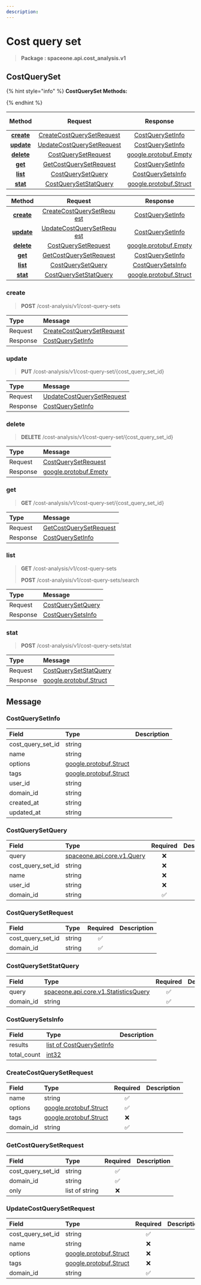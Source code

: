 ```yaml
---
description:  
---
```

# Cost query set

>  **Package : spaceone.api.cost_analysis.v1**

## CostQuerySet

{% hint style="info" %}
**CostQuerySet Methods:**

{%  endhint %}


| Method | Request | Response | Description &nbsp; &nbsp; &nbsp; &nbsp; &nbsp; &nbsp; &nbsp; &nbsp; &nbsp; &nbsp; &nbsp; |
| :-----: | :--------: | :--------: | :-------------------- |
| [**create**](cost-query-set.md#create)|   [CreateCostQuerySetRequest](cost-query-set.md#createcostquerysetrequest) |   [CostQuerySetInfo](cost-query-set.md#costquerysetinfo) |  |
| [**update**](cost-query-set.md#update)|   [UpdateCostQuerySetRequest](cost-query-set.md#updatecostquerysetrequest) |   [CostQuerySetInfo](cost-query-set.md#costquerysetinfo) |  |
| [**delete**](cost-query-set.md#delete)|   [CostQuerySetRequest](cost-query-set.md#costquerysetrequest) |  [google.protobuf.Empty](https://github.com/protocolbuffers/protobuf/blob/master/src/google/protobuf/empty.proto)|  |
| [**get**](cost-query-set.md#get)|   [GetCostQuerySetRequest](cost-query-set.md#getcostquerysetrequest) |   [CostQuerySetInfo](cost-query-set.md#costquerysetinfo) |  |
| [**list**](cost-query-set.md#list)|   [CostQuerySetQuery](cost-query-set.md#costquerysetquery) |   [CostQuerySetsInfo](cost-query-set.md#costquerysetsinfo) |  |
| [**stat**](cost-query-set.md#stat)|   [CostQuerySetStatQuery](cost-query-set.md#costquerysetstatquery) |  [google.protobuf.Struct](https://github.com/protocolbuffers/protobuf/blob/master/src/google/protobuf/struct.proto)|  |TEST

| Method | Request | Response | Description &nbsp; &nbsp; &nbsp; &nbsp; &nbsp; &nbsp; &nbsp; &nbsp; &nbsp; &nbsp; &nbsp; |
| :-----: | :--------: | :--------: | :-------------------- |
|<div style="width:70px; text-align:center;">  [**create**](cost-query-set.md#create) </div> | <div style="width:200px; text-align:center;">    [CreateCostQuerySetRequest](cost-query-set.md#createcostquerysetrequest)  </div> | <div style="width:200px; text-align:center;">   [CostQuerySetInfo](cost-query-set.md#costquerysetinfo)  </div> | <div style="width:400px;">  </div> |
|<div style="width:70px; text-align:center;">  [**update**](cost-query-set.md#update) </div> | <div style="width:200px; text-align:center;">    [UpdateCostQuerySetRequest](cost-query-set.md#updatecostquerysetrequest)  </div> | <div style="width:200px; text-align:center;">   [CostQuerySetInfo](cost-query-set.md#costquerysetinfo)  </div> | <div style="width:400px;">  </div> |
|<div style="width:70px; text-align:center;">  [**delete**](cost-query-set.md#delete) </div> | <div style="width:200px; text-align:center;">    [CostQuerySetRequest](cost-query-set.md#costquerysetrequest)  </div> | <div style="width:200px; text-align:center;">  [google.protobuf.Empty](https://github.com/protocolbuffers/protobuf/blob/master/src/google/protobuf/empty.proto) </div> | <div style="width:400px;">  </div> |
|<div style="width:70px; text-align:center;">  [**get**](cost-query-set.md#get) </div> | <div style="width:200px; text-align:center;">    [GetCostQuerySetRequest](cost-query-set.md#getcostquerysetrequest)  </div> | <div style="width:200px; text-align:center;">   [CostQuerySetInfo](cost-query-set.md#costquerysetinfo)  </div> | <div style="width:400px;">  </div> |
|<div style="width:70px; text-align:center;">  [**list**](cost-query-set.md#list) </div> | <div style="width:200px; text-align:center;">    [CostQuerySetQuery](cost-query-set.md#costquerysetquery)  </div> | <div style="width:200px; text-align:center;">   [CostQuerySetsInfo](cost-query-set.md#costquerysetsinfo)  </div> | <div style="width:400px;">  </div> |
|<div style="width:70px; text-align:center;">  [**stat**](cost-query-set.md#stat) </div> | <div style="width:200px; text-align:center;">    [CostQuerySetStatQuery](cost-query-set.md#costquerysetstatquery)  </div> | <div style="width:200px; text-align:center;">  [google.protobuf.Struct](https://github.com/protocolbuffers/protobuf/blob/master/src/google/protobuf/struct.proto) </div> | <div style="width:400px;">  </div> | 
 

 
### create
> **POST** /cost-analysis/v1/cost-query-sets
>


| Type | Message |
| :--- | :--- |
| Request | [CreateCostQuerySetRequest](cost-query-set.md#createcostquerysetrequest) |
| Response |  [CostQuerySetInfo](cost-query-set.md#costquerysetinfo)  |
 
 

 
### update
> **PUT** /cost-analysis/v1/cost-query-set/{cost_query_set_id}
>


| Type | Message |
| :--- | :--- |
| Request | [UpdateCostQuerySetRequest](cost-query-set.md#updatecostquerysetrequest) |
| Response |  [CostQuerySetInfo](cost-query-set.md#costquerysetinfo)  |
 
 

 
### delete
> **DELETE** /cost-analysis/v1/cost-query-set/{cost_query_set_id}
>


| Type | Message |
| :--- | :--- |
| Request | [CostQuerySetRequest](cost-query-set.md#costquerysetrequest) |
| Response | [google.protobuf.Empty](https://github.com/protocolbuffers/protobuf/blob/master/src/google/protobuf/empty.proto) |
 
 

 
### get
> **GET** /cost-analysis/v1/cost-query-set/{cost_query_set_id}
>


| Type | Message |
| :--- | :--- |
| Request | [GetCostQuerySetRequest](cost-query-set.md#getcostquerysetrequest) |
| Response |  [CostQuerySetInfo](cost-query-set.md#costquerysetinfo)  |
 
 

 
### list
> **GET** /cost-analysis/v1/cost-query-sets
>
> **POST** /cost-analysis/v1/cost-query-sets/search



| Type | Message |
| :--- | :--- |
| Request | [CostQuerySetQuery](cost-query-set.md#costquerysetquery) |
| Response |  [CostQuerySetsInfo](cost-query-set.md#costquerysetsinfo)  |
 
 

 
### stat
> **POST** /cost-analysis/v1/cost-query-sets/stat
>


| Type | Message |
| :--- | :--- |
| Request | [CostQuerySetStatQuery](cost-query-set.md#costquerysetstatquery) |
| Response | [google.protobuf.Struct](https://github.com/protocolbuffers/protobuf/blob/master/src/google/protobuf/struct.proto) |


## 

## Message

### CostQuerySetInfo
| Field | Type |  Description |
| :--- | :--- | :--- |
| cost_query_set_id |string | |
| name |string | |
| options |[google.protobuf.Struct](https://github.com/protocolbuffers/protobuf/blob/master/src/google/protobuf/struct.proto) | |
| tags |[google.protobuf.Struct](https://github.com/protocolbuffers/protobuf/blob/master/src/google/protobuf/struct.proto) | |
| user_id |string | |
| domain_id |string | |
| created_at |string | |
| updated_at |string | |

### CostQuerySetQuery
| Field | Type | Required | Description |
| :--- | :--- | :---: | :--- |
| query |[spaceone.api.core.v1.Query](https://spaceone-dev.gitbook.io/api-reference/common-v1/search-query)|❌| |
| cost_query_set_id |string|❌| |
| name |string|❌| |
| user_id |string|❌| |
| domain_id |string|✅| |

### CostQuerySetRequest
| Field | Type | Required | Description |
| :--- | :--- | :---: | :--- |
| cost_query_set_id |string|✅| |
| domain_id |string|✅| |

### CostQuerySetStatQuery
| Field | Type | Required | Description |
| :--- | :--- | :---: | :--- |
| query |[spaceone.api.core.v1.StatisticsQuery](https://spaceone-dev.gitbook.io/api-reference/common-v1/statistics-query)|✅| |
| domain_id |string|✅| |

### CostQuerySetsInfo
| Field | Type |  Description |
| :--- | :--- | :--- |
| results |[list of CostQuerySetInfo](cost-query-set.md#costquerysetinfo) | |
| total_count |[int32](https://github.com/protocolbuffers/protobuf/blob/master/src/google/protobuf/type.proto) | |

### CreateCostQuerySetRequest
| Field | Type | Required | Description |
| :--- | :--- | :---: | :--- |
| name |string|✅| |
| options |[google.protobuf.Struct](https://github.com/protocolbuffers/protobuf/blob/master/src/google/protobuf/struct.proto)|✅| |
| tags |[google.protobuf.Struct](https://github.com/protocolbuffers/protobuf/blob/master/src/google/protobuf/struct.proto)|❌| |
| domain_id |string|✅| |

### GetCostQuerySetRequest
| Field | Type | Required | Description |
| :--- | :--- | :---: | :--- |
| cost_query_set_id |string|✅| |
| domain_id |string|✅| |
| only |list of string|❌| |

### UpdateCostQuerySetRequest
| Field | Type | Required | Description |
| :--- | :--- | :---: | :--- |
| cost_query_set_id |string|✅| |
| name |string|❌| |
| options |[google.protobuf.Struct](https://github.com/protocolbuffers/protobuf/blob/master/src/google/protobuf/struct.proto)|❌| |
| tags |[google.protobuf.Struct](https://github.com/protocolbuffers/protobuf/blob/master/src/google/protobuf/struct.proto)|❌| |
| domain_id |string|✅| |
